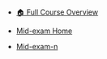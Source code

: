 - [🏠 Full Course Overview](/README)


- [Mid-exam Home](#/mid-exam/)
- [Mid-exam-n](#/mid-exam/mid-exam-n/)
